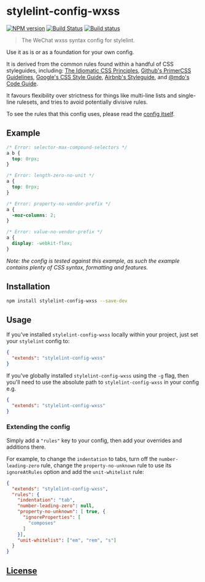 # stylelint-config-wxss

[![NPM version](http://img.shields.io/npm/v/stylelint-config-wxss.svg)](https://www.npmjs.org/package/stylelint-config-wxss) [![Build Status](https://travis-ci.org/gucong3000/stylelint-config-wxss.svg?branch=master)](https://travis-ci.org/gucong3000/stylelint-config-wxss) [![Build status](https://ci.appveyor.com/api/projects/status/o8rfhyax6n7bjnlt/branch/master?svg=true)](https://ci.appveyor.com/project/gucong3000/stylelint-config-wxss/branch/master)

> The WeChat wxss syntax config for stylelint.

Use it as is or as a foundation for your own config.

It is derived from the common rules found within a handful of CSS styleguides, including: [The Idiomatic CSS Principles](https://github.com/necolas/idiomatic-css),
[Github's PrimerCSS Guidelines](http://primercss.io/guidelines/#scss),
[Google's CSS Style Guide](https://google.github.io/styleguide/htmlcssguide.xml#CSS_Formatting_Rules), [Airbnb's Styleguide](https://github.com/airbnb/css#css), and [@mdo's Code Guide](http://codeguide.co/#css).

It favours flexibility over strictness for things like multi-line lists and single-line rulesets, and tries to avoid potentially divisive rules.

To see the rules that this config uses, please read the [config itself](./index.js).

## Example

```css
/* Error: selector-max-compound-selectors */
a b {
  top: 0rpx;
}

/* Error: length-zero-no-unit */
a {
  top: 0rpx;
}

/* Error: property-no-vendor-prefix */
a {
  -moz-columns: 2;
}

/* Error: value-no-vendor-prefix */
a {
  display: -webkit-flex;
}
```

*Note: the config is tested against this example, as such the example contains plenty of CSS syntax, formatting and features.*

## Installation

```bash
npm install stylelint-config-wxss --save-dev
```

## Usage

If you've installed `stylelint-config-wxss` locally within your project, just set your `stylelint` config to:

```json
{
  "extends": "stylelint-config-wxss"
}
```

If you've globally installed `stylelint-config-wxss` using the `-g` flag, then you'll need to use the absolute path to `stylelint-config-wxss` in your config e.g.

```json
{
  "extends": "stylelint-config-wxss"
}
```

### Extending the config

Simply add a `"rules"` key to your config, then add your overrides and additions there.

For example, to change the `indentation` to tabs, turn off the `number-leading-zero` rule, change the `property-no-unknown` rule to use its `ignoreAtRules` option and add the `unit-whitelist` rule:

```json
{
  "extends": "stylelint-config-wxss",
  "rules": {
    "indentation": "tab",
    "number-leading-zero": null,
    "property-no-unknown": [ true, {
      "ignoreProperties": [
        "composes"
      ]
    }],
    "unit-whitelist": ["em", "rem", "s"]
  }
}
```

## [License](LICENSE)
